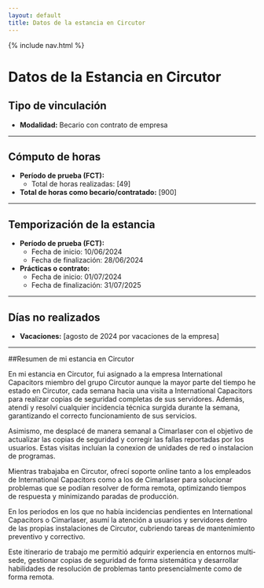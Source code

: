 ```yaml
---
layout: default
title: Datos de la estancia en Circutor
---
```


{% include nav.html %}

# Datos de la Estancia en Circutor



##  Tipo de vinculación

- **Modalidad:** Becario con contrato de empresa  

 ---

## Cómputo de horas

- **Período de prueba (FCT):**  
  - Total de horas realizadas: [49]  
- **Total de horas como becario/contratado:** [900]  

---

## Temporización de la estancia

- **Período de prueba (FCT):**  
  - Fecha de inicio: 10/06/2024   
  - Fecha de finalización: 28/06/2024  
- **Prácticas o contrato:**  
  - Fecha de inicio: 01/07/2024  
  - Fecha de finalización: 31/07/2025  

---

## Días no realizados

- **Vacaciones:** [agosto de 2024 por vacaciones de la empresa]  

---

##Resumen de mi estancia en Circutor

En mi estancia en Circutor, fui asignado a la empresa International Capacitors miembro del grupo Circutor aunque la mayor parte del tiempo he estado en Circutor, cada semana hacia una visita a International Capacitors para realizar copias de seguridad completas de sus servidores. Además, atendí y resolví cualquier incidencia técnica surgida durante la semana, garantizando el correcto funcionamiento de sus servicios.

Asimismo, me desplacé de manera semanal a Cimarlaser con el objetivo de actualizar las copias de seguridad y corregir las fallas reportadas por los usuarios. Estas visitas incluían la conexion de unidades de red o instalacion de programas.

Mientras trabajaba en Circutor, ofrecí soporte online tanto a los empleados de International Capacitors como a los de Cimarlaser para solucionar problemas que se podían resolver de forma remota, optimizando tiempos de respuesta y minimizando paradas de producción.

En los periodos en los que no había incidencias pendientes en International Capacitors o Cimarlaser, asumí la atención a usuarios y servidores dentro de las propias instalaciones de Circutor, cubriendo tareas de mantenimiento preventivo y correctivo.

Este itinerario de trabajo me permitió adquirir experiencia en entornos multi­sede, gestionar copias de seguridad de forma sistemática y desarrollar habilidades de resolución de problemas tanto presencialmente como de forma remota.
